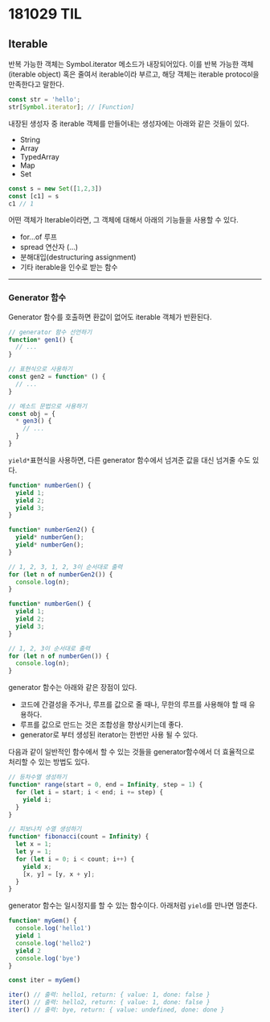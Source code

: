 # 181029 TIL

## Iterable

반복 가능한 객체는 Symbol.iterator 메소드가 내장되어있다. 이를 반복 가능한 객체(iterable object) 혹은 줄여서 iterable이라 부르고, 해당 객체는 iterable protocol을 만족한다고 말한다.
```js
const str = 'hello';
str[Symbol.iterator]; // [Function]
```

내장된 생성자 중 iterable 객체를 만들어내는 생성자에는 아래와 같은 것들이 있다.

- String
- Array
- TypedArray
- Map
- Set

```js
const s = new Set([1,2,3])
const [c1] = s
c1 // 1
```

어떤 객체가 Iterable이라면, 그 객체에 대해서 아래의 기능들을 사용할 수 있다.

- for...of 루프
- spread 연산자 (...)
- 분해대입(destructuring assignment)
- 기타 iterable을 인수로 받는 함수

---

### Generator 함수

Generator 함수를 호출하면 환값이 없어도 iterable 객체가 반환된다.

```js
// generator 함수 선언하기
function* gen1() {
  // ...
}

// 표현식으로 사용하기
const gen2 = function* () {
  // ...
}

// 메소드 문법으로 사용하기
const obj = {
  * gen3() {
    // ...
  }
}
```

`yield*`표현식을 사용하면, 다른 generator 함수에서 넘겨준 값을 대신 넘겨줄 수도 있다.

```js
function* numberGen() {
  yield 1;
  yield 2;
  yield 3;
}

function* numberGen2() {
  yield* numberGen();
  yield* numberGen();
}

// 1, 2, 3, 1, 2, 3이 순서대로 출력
for (let n of numberGen2()) {
  console.log(n);
}
```

```js
function* numberGen() {
  yield 1;
  yield 2;
  yield 3;
}

// 1, 2, 3이 순서대로 출력
for (let n of numberGen()) {
  console.log(n);
}
```

generator 함수는 아래와 같은 장점이 있다.

- 코드에 간결성을 주거나, 루프를 값으로 줄 때나, 무한의 루프를 사용해야 할 때 유용하다.
- 루프를 값으로 만드는 것은 조합성을 향상시키는데 좋다.
- generator로 부터 생성된 iterator는 한번만 사용 될 수 있다.

다음과 같이 일반적인 함수에서 할 수 있는 것들을 generator함수에서 더 효율적으로 처리할 수 있는 방법도 있다.

```js
// 등차수열 생성하기
function* range(start = 0, end = Infinity, step = 1) {
  for (let i = start; i < end; i += step) {
    yield i;
  }
}

// 피보나치 수열 생성하기
function* fibonacci(count = Infinity) {
  let x = 1;
  let y = 1;
  for (let i = 0; i < count; i++) {
    yield x;
    [x, y] = [y, x + y];
  }
}
```

generator 함수는 일시정지를 할 수 있는 함수이다. 아래처럼 `yield`를 만나면 멈춘다.

```js
function* myGem() {
  console.log('hello1')
  yield 1
  console.log('hello2')
  yield 2
  console.log('bye')
}

const iter = myGem()

iter() // 출력: hello1, return: { value: 1, done: false } 
iter() // 출력: hello2, return: { value: 1, done: false }
iter() // 출력: bye, return: { value: undefined, done: done }
```
